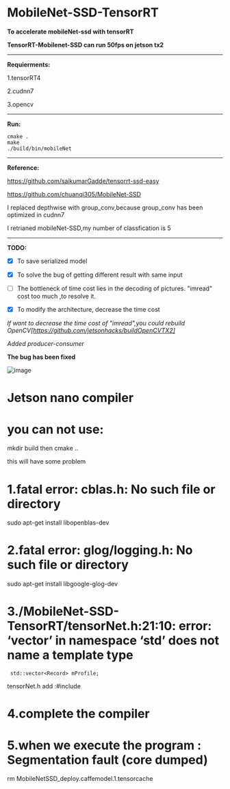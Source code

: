 # MobileNet-SSD-TensorRT
**To accelerate mobileNet-ssd with tensorRT**

**TensorRT-Mobilenet-SSD can run 50fps on jetson tx2**

---

**Requierments:**

1.tensorRT4

2.cudnn7

3.opencv

---

**Run:**

```shell
cmake .
make
./build/bin/mobileNet
```

---

**Reference:**

https://github.com/saikumarGadde/tensorrt-ssd-easy

https://github.com/chuanqi305/MobileNet-SSD

I replaced depthwise with group_conv,because group_conv  has been optimized in cudnn7

I retrianed mobileNet-SSD,my number of classfication is 5

---

**TODO:**

- [x] To save serialized model 
- [x] To solve the bug of getting different result with same input
- [ ] The bottleneck of time cost lies in the decoding of pictures. "imread" cost too much ,to resolve it.
- [x] To modify the architecture, decrease the time cost



*If want to decrease the time cost of "imread",you could rebuild OpenCV[https://github.com/jetsonhacks/buildOpenCVTX2]*

*Added producer-consumer*



**The bug has been fixed**

![image](testPic/test1.png)


# Jetson nano compiler
# you can not use:
mkdir build 
then cmake .. 

this will have some problem


# 1.fatal error: cblas.h: No such file or directory

sudo apt-get install libopenblas-dev

# 2.fatal error: glog/logging.h: No such file or directory

sudo apt-get install libgoogle-glog-dev

# 3./MobileNet-SSD-TensorRT/tensorNet.h:21:10: error: ‘vector’ in namespace ‘std’ does not name a template type
     std::vector<Record> mProfile;


tensorNet.h   add :#include <vector>
  
  
 # 4.complete the compiler
 
# 5.when we execute the program :  Segmentation fault (core dumped)

rm MobileNetSSD_deploy.caffemodel.1.tensorcache






